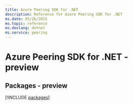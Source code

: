 ```yaml
---
title: Azure Peering SDK for .NET
description: Reference for Azure Peering SDK for .NET
ms.date: 05/26/2025
ms.topic: reference
ms.devlang: dotnet
ms.service: peering
---
```

# Azure Peering SDK for .NET - preview
## Packages - preview
[!INCLUDE [packages](peering-index.md)]
